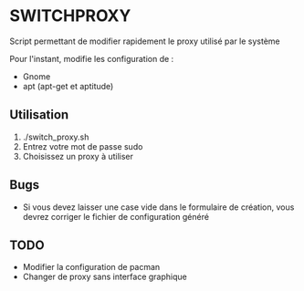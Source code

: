 # SWITCHPROXY


Script permettant de modifier rapidement le proxy utilisé par le système

Pour l'instant, modifie les configuration de :
* Gnome
* apt (apt-get et aptitude)

## Utilisation
1. ./switch_proxy.sh
2. Entrez votre mot de passe sudo
3. Choisissez un proxy à utiliser

## Bugs
* Si vous devez laisser une case vide dans le formulaire de création, vous devrez corriger le fichier de configuration généré

## TODO
* Modifier la configuration de pacman
* Changer de proxy sans interface graphique
